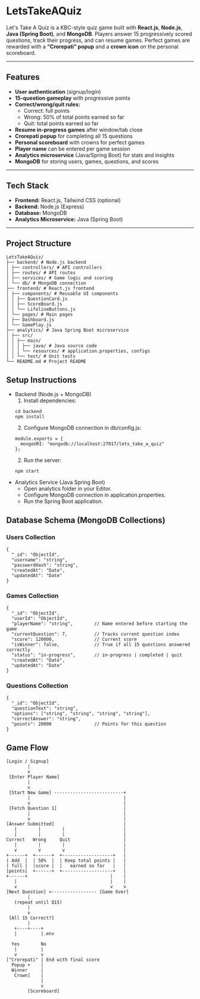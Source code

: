 # LetsTakeAQuiz

Let's Take A Quiz is a KBC-style quiz game built with **React.js**, **Node.js**, **Java (Spring Boot)**, and **MongoDB**. Players answer 15 progressively scored questions, track their progress, and can resume games. Perfect games are rewarded with a **“Crorepati” popup** and a **crown icon** on the personal scoreboard.

---

## Features

- **User authentication** (signup/login)  
- **15-question gameplay** with progressive points  
- **Correct/wrong/quit rules:**  
  - Correct: full points  
  - Wrong: 50% of total points earned so far  
  - Quit: total points earned so far  
- **Resume in-progress games** after window/tab close  
- **Crorepati popup** for completing all 15 questions  
- **Personal scoreboard** with crowns for perfect games  
- **Player name** can be entered per game session  
- **Analytics microservice** (Java/Spring Boot) for stats and insights  
- **MongoDB** for storing users, games, questions, and scores  

---

## Tech Stack

- **Frontend:** React.js, Tailwind CSS (optional)  
- **Backend:** Node.js (Express)  
- **Database:** MongoDB  
- **Analytics Microservice:** Java (Spring Boot)  

---

## Project Structure
```
LetsTakeAQuiz/
├── backend/ # Node.js backend
│ ├── controllers/ # API controllers
│ ├── routes/ # API routes
│ ├── services/ # Game logic and scoring
│ └── db/ # MongoDB connection
├── frontend/ # React.js frontend
│ ├── components/ # Reusable UI components
│ │ ├── QuestionCard.js
│ │ ├── ScoreBoard.js
│ │ └── LifelineButtons.js
│ └── pages/ # Main pages
│ ├── Dashboard.js
│ └── GamePlay.js
├── analytics/ # Java Spring Boot microservice
│ ├── src/
│ │ ├── main/
│ │ │ ├── java/ # Java source code
│ │ │ └── resources/ # application.properties, configs
│ │ └── test/ # Unit tests
└── README.md # Project README
```

## Setup Instructions
- Backend (Node.js + MongoDB)
  1. Install dependencies:
    ```
    cd backend
    npm install
    ```
  2. Configure MongoDB connection in db/config.js:
    ```
    module.exports = {
      mongoURI: "mongodb://localhost:27017/lets_take_a_quiz"
    };
    ```
  2. Run the server:
    ```
    npm start
    ```
- Analytics Service (Java Spring Boot)
  - Open analytics folder in your Editor.
  - Configure MongoDB connection in application.properties.
  - Run the Spring Boot application.

## Database Schema (MongoDB Collections)
  ### Users Collection
  ```
  {
    "_id": "ObjectId",
    "username": "string",
    "passwordHash": "string",
    "createdAt": "Date",
    "updatedAt": "Date"
  }
  ```
  ### Games Collection
  ```
  {
    "_id": "ObjectId",
    "userId": "ObjectId",
    "playerName": "string",        // Name entered before starting the game
    "currentQuestion": 7,          // Tracks current question index
    "score": 120000,               // Current score
    "isWinner": false,             // True if all 15 questions answered correctly
    "status": "in-progress",       // in-progress | completed | quit
    "createdAt": "Date",
    "updatedAt": "Date"
  }
  ```
  ### Questions Collection
  ```
  {
    "_id": "ObjectId",
    "questionText": "string",
    "options": ["string", "string", "string", "string"],
    "correctAnswer": "string",
    "points": 20000                // Points for this question
  }
  ```
  
  ## Game Flow
  ```
  [Login / Signup]
          |
          v
   [Enter Player Name]
          |
          v
   [Start New Game] --------------------------+
          |                                   |
          v                                   |
   [Fetch Question 1]                         |
          |                                   |
          v                                   |
  [Answer Submitted]                          |
     |        |        |                      |
     |        |        |                      |
  Correct   Wrong     Quit                    |
     |        |        |                      |
     v        v        v                      |
  +------+  +------+  +-------------------+   |
  | Add  |  | 50%  |  | Keep total points |   |
  | full |  |score |  |   earned so far   |   |
  |points|  +------+  +-------------------+   |
  +------+                               |    |
     |                                   |    |
     v                                   v    v
  [Next Question] <----------------- [Game Over]
          |
     (repeat until Q15)
          |
          v
   [All 15 Correct?]
          |
     +----+----+
     |         |.env
     
    Yes        No
     |         |
     v         v
  ["Crorepati" | End with final score
    Popup +    |
    Winner     |
     Crown]    |
               |
               v
          [Scoreboard]
  ```
